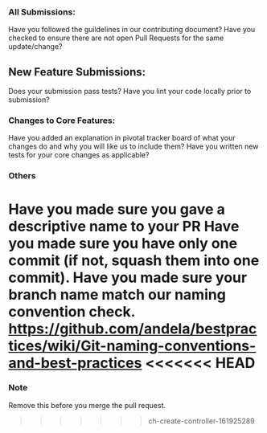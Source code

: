 ### All Submissions:

  Have you followed the guildelines in our contributing document?
  Have you checked to ensure there are not open Pull Requests for the same update/change?
  
## New Feature Submissions:

  Does your submission pass tests?
  Have you lint your code locally prior to submission?
  
 ### Changes to Core Features:
 
  Have you added an explanation in pivotal tracker board of what your changes do and why you will like us to include them?
  Have you written new tests for your core changes as applicable?
  
 ### Others
  
   Have you made sure you gave a descriptive name to your PR
   Have you made sure you have only one commit (if not, squash them into one commit).
   Have you made sure your branch name match our naming convention check. https://github.com/andela/bestpractices/wiki/Git-naming-conventions-and-best-practices
<<<<<<< HEAD
=======

### Note
  Remove this before you merge the pull request.
>>>>>>> ch-create-controller-161925289
